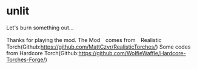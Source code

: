 # unlit
Let's burn something out...

Thanks for playing the mod.
The Mod　comes from　Realistic Torch(Github:https://github.com/MattCzyr/RealisticTorches/)
Some codes from Hardcore Torch(Github:https://github.com/WolfieWaffle/Hardcore-Torches-Forge/)
